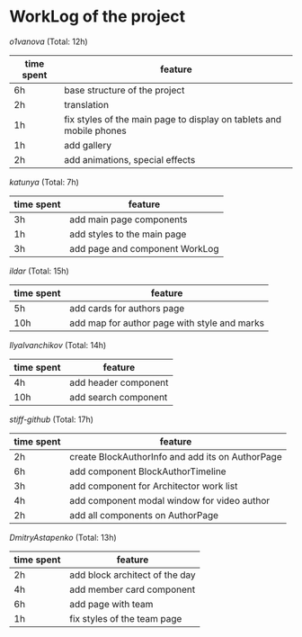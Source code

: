 # WorkLog of the project

_o1vanova_ (Total: 12h)

| time spent | feature                                                             |
| ---------- | ------------------------------------------------------------------- |
| 6h         | base structure of the project                                       |
| 2h         | translation                                                         |
| 1h         | fix styles of the main page to display on tablets and mobile phones |
| 1h         | add gallery                                                         |
| 2h         | add animations, special effects                                     |

_katunya_ (Total: 7h)

| time spent | feature                        |
| ---------- | ------------------------------ |
| 3h         | add main page components       |
| 1h         | add styles to the main page    |
| 3h         | add page and component WorkLog |

_ildar_ (Total: 15h)

| time spent | feature                                      |
| ---------- | -------------------------------------------- |
| 5h         | add cards for authors page                   |
| 10h        | add map for author page with style and marks |

_IlyaIvanchikov_ (Total: 14h)

| time spent | feature              |
| ---------- | ---------------------|
| 4h         | add header component |
| 10h        | add search component |

_stiff-github_ (Total: 17h)

| time spent | feature                                                             |
| ---------- | ------------------------------------------------------------------- |
| 2h         | create BlockAuthorInfo and add its on AuthorPage                    |
| 6h         | add component BlockAuthorTimeline                                   |
| 3h         | add component for Architector work list                             |
| 4h         | add component modal window for video author                         |
| 2h         | add all components on AuthorPage                                    |

_DmitryAstapenko_ (Total: 13h)

| time spent | feature                                                             |
| ---------- | ------------------------------------------------------------------- |
| 2h         | add block architect of the day                                      |
| 4h         | add member card component                                           |
| 6h         | add page with team                                                  |
| 1h         | fix styles of the team page                                         | 